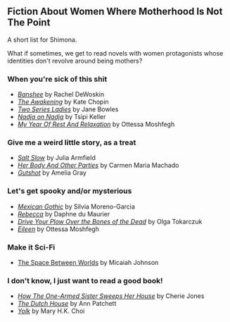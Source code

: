 ## Fiction About Women Where Motherhood Is Not The Point
A short list for Shimona.

What if sometimes, we get to read novels with women protagonists whose identities don't revolve around being mothers?


### When you're sick of this shit

- [_Banshee_](https://bookshop.org/books/banshee-9781948340106/9781948340113) by Rachel DeWoskin
- [_The Awakening_](https://bookshop.org/books/the-awakening-9780486277868/9780486277868) by Kate Chopin
- [_Two Series Ladies_](https://bookshop.org/books/two-serious-ladies/9780062283122) by Jane Bowles
- [_Nadja on Nadja_](https://bookshop.org/books/nadja-on-nadja/9780998892351) by Tsipi Keller
- [_My Year Of Rest And Relaxation_](https://bookshop.org/books/my-year-of-rest-and-relaxation/9780525522133) by Ottessa Moshfegh

### Give me a weird little story, as a treat

- [_Salt Slow_](https://bookshop.org/books/salt-slow/9781250224774) by Julia Armfield
- [_Her Body And Other Parties_](https://bookshop.org/books/her-body-and-other-parties-stories/9781555977887) by Carmen Maria Machado
- [_Gutshot_](https://bookshop.org/books/gutshot-stories/9780374175443) by Amelia Gray


### Let's get spooky and/or mysterious
- [_Mexican Gothic_](https://bookshop.org/books/mexican-gothic/9780525620785) by Silvia Moreno-Garcia
- [_Rebecca_](https://bookshop.org/books/rebecca-9780380730407/9780380730407) by Daphne du Maurier
- [_Drive Your Plow Over the Bones of the Dead_](https://bookshop.org/books/drive-your-plow-over-the-bones-of-the-dead-9780525541349/9780525541349) by Olga Tokarczuk
- [_Eileen_](https://bookshop.org/books/eileen/9780143128755) by Ottessa Moshfegh


### Make it Sci-Fi
- [The Space Between Worlds](https://bookshop.org/books/the-space-between-worlds-9780593135051/9780593135051) by Micaiah Johnson

### I don't know, I just want to read a good book!
- [_How The One-Armed Sister Sweeps Her House_](https://bookshop.org/books/nadja-on-nadja/9780998892351) by Cherie Jones
- [_The Dutch House_](https://bookshop.org/books/the-dutch-house/9780062963680) by Ann Patchett
- [_Yolk_](https://bookshop.org/books/yolk/9781534446007) by Mary H.K. Choi
